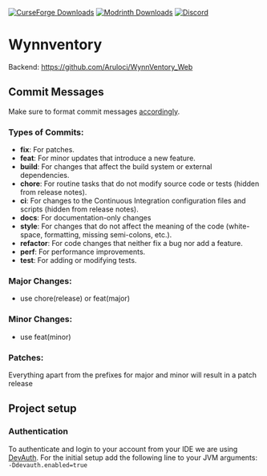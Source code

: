 [![CurseForge Downloads](https://img.shields.io/curseforge/dt/1083173?logo=curseforge&logoColor=%23F16436&label=Downloads&color=%23F16436&link=https%3A%2F%2Fwww.curseforge.com%2Fminecraft%2Fmc-mods%2Fwynnventory)](https://www.curseforge.com/minecraft/mc-mods/wynnventory)
[![Modrinth Downloads](https://img.shields.io/modrinth/dt/CORVJbiT?logo=modrinth&logoColor=%2300AF5C&label=Downloads&color=%2300AF5C&link=https%3A%2F%2Fmodrinth.com%2Fmod%2Fwynnventory)](https://modrinth.com/mod/wynnventory)
[![Discord](https://img.shields.io/discord/1272858777577586769?logo=Discord&logoColor=%235865F2&color=%235865F2&link=https%3A%2F%2Fdiscord.gg%2Fb6ATfrePuR)](https://discord.gg/b6ATfrePuR)

# Wynnventory

Backend: https://github.com/Aruloci/WynnVentory_Web



## Commit Messages
Make sure to format commit messages [accordingly](https://www.conventionalcommits.org/en/v1.0.0/#summary).

### Types of Commits:
- **fix**: For patches.
- **feat**: For minor updates that introduce a new feature.
- **build**: For changes that affect the build system or external dependencies.
- **chore**: For routine tasks that do not modify source code or tests (hidden from release notes).
- **ci**: For changes to the Continuous Integration configuration files and scripts (hidden from release notes).
- **docs**: For documentation-only changes
- **style**: For changes that do not affect the meaning of the code (white-space, formatting, missing semi-colons, etc.).
- **refactor**: For code changes that neither fix a bug nor add a feature.
- **perf**: For performance improvements.
- **test**: For adding or modifying tests.

### Major Changes:
- use chore(release) or feat(major) 

### Minor Changes:
- use feat(minor)

### Patches:
Everything apart from the prefixes for major and minor will result in a patch release

## Project setup
### Authentication
To authenticate and login to your account from your IDE we are using [DevAuth](https://github.com/DJtheRedstoner/DevAuth).
For the initial setup add the following line to your JVM arguments:<br/>
`-Ddevauth.enabled=true`
